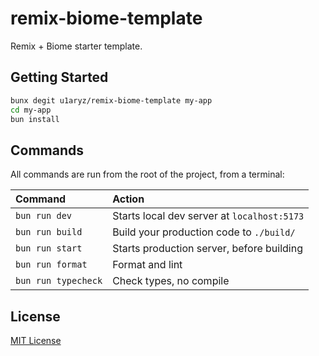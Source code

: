# remix-biome-template

Remix + Biome starter template.

## Getting Started

```bash
bunx degit u1aryz/remix-biome-template my-app
cd my-app
bun install
```

## Commands

All commands are run from the root of the project, from a terminal:

| Command             | Action                                      |
|:--------------------|:--------------------------------------------|
| `bun run dev`       | Starts local dev server at `localhost:5173` |
| `bun run build`     | Build your production code to `./build/`    |
| `bun run start`     | Starts production server, before building   |
| `bun run format`    | Format and lint                             |
| `bun run typecheck` | Check types, no compile                     |

## License

[MIT License](LICENSE)
